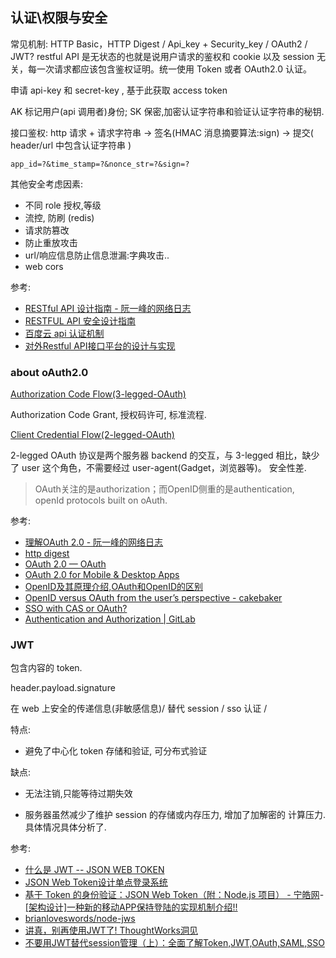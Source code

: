 
## 认证\权限与安全

常见机制: HTTP Basic，HTTP Digest  / Api_key + Security_key /  OAuth2 / JWT?
restful API 是无状态的也就是说用户请求的鉴权和 cookie 以及 session 无关，每一次请求都应该包含鉴权证明。统一使用 Token 或者 OAuth2.0 认证。

申请 api-key 和  secret-key , 基于此获取 access token

AK 标记用户(api 调用者)身份; SK 保密,加密认证字符串和验证认证字符串的秘钥.

接口鉴权:
http 请求 + 请求字符串 -> 签名(HMAC 消息摘要算法:sign) -> 提交( header/url 中包含认证字符串 )
```
app_id=?&time_stamp=?&nonce_str=?&sign=?
```

其他安全考虑因素:

- 不同 role 授权,等级
- 流控, 防刷 (redis)
- 请求防篡改
- 防止重放攻击
- url/响应信息防止信息泄漏:字典攻击..
- web cors

参考:

- [RESTful API 设计指南 - 阮一峰的网络日志](http://www.ruanyifeng.com/blog/2014/05/restful_api.html)
- [RESTFUL API 安全设计指南](https://mp.weixin.qq.com/s/RS139g-3icC-_OEoU3c2ww)
- [百度云 api 认证机制](https://cloud.baidu.com/doc/BCC/API.html#.E6.8E.92.E7.89.88.E7.BA.A6.E5.AE.9A)
- [对外Restful API接口平台的设计与实现](https://mp.weixin.qq.com/s/HNVfFigkX4pt9epgiTzAhA)


### about oAuth2.0

[Authorization Code Flow(3-legged-OAuth)](https://docs.microsoft.com/en-us/linkedin/shared/authentication/authorization-code-flow?context=linkedin/context)

Authorization Code Grant, 授权码许可, 标准流程.

[Client Credential Flow(2-legged-OAuth)](https://docs.microsoft.com/en-us/linkedin/shared/authentication/client-credentials-flow?context=linkedin/context)

2-legged OAuth 协议是两个服务器 backend 的交互，与 3-legged 相比，缺少了 user 这个角色，不需要经过 user-agent(Gadget，浏览器等)。
安全性差.

> OAuth关注的是authorization；而OpenID侧重的是authentication, openId protocols built on oAuth.


参考:

- [理解OAuth 2.0 - 阮一峰的网络日志](http://www.ruanyifeng.com/blog/2014/05/oauth_2_0.html)
- [http digest](https://www.jianshu.com/p/18fb07f2f65e)
- [OAuth 2.0 &mdash; OAuth](https://oauth.net/2/)
- [OAuth 2.0 for Mobile & Desktop Apps](https://developers.google.com/identity/protocols/OAuth2InstalledApp)
- [OpenID及其原理介绍,OAuth和OpenID的区别](https://blog.csdn.net/xcjing/article/details/73826889)
- [OpenID versus OAuth from the user&#8217;s perspective - cakebaker](http://cakebaker.42dh.com/2008/04/01/openid-versus-oauth-from-the-users-perspective/)
- [SSO with CAS or OAuth?](https://stackoverflow.com/questions/2033026/sso-with-cas-or-oauth)
- [Authentication and Authorization | GitLab](https://docs.gitlab.com/ee/administration/auth/README.html)

### JWT
包含内容的 token.


header.payload.signature

在 web 上安全的传递信息(非敏感信息)/ 替代 session / sso 认证 /

特点:

- 避免了中心化 token 存储和验证, 可分布式验证

缺点:
- 无法注销,只能等待过期失效

- 服务器虽然减少了维护 session 的存储或内存压力, 增加了加解密的 计算压力.具体情况具体分析了.




参考:
- [什么是 JWT  -- JSON WEB TOKEN](https://www.jianshu.com/p/576dbf44b2ae)
- [JSON Web Token设计单点登录系统](http://blog.leapoahead.com/2015/09/07/user-authentication-with-jwt/)
- [基于 Token 的身份验证：JSON Web Token（附：Node.js 项目） - 宁皓网](https://ninghao.net/blog/2834)- [[架构设计]一种新的移动APP保持登陆的实现机制介绍!!](http://www.sohu.com/a/151603260_733133)
- [brianloveswords/node-jws](https://github.com/brianloveswords/node-jws)
- [讲真，别再使用JWT了! ThoughtWorks洞见](http://insights.thoughtworkers.org/do-not-use-jwt-anymore/)
- [不要用JWT替代session管理（上）：全面了解Token,JWT,OAuth,SAML,SSO](https://zhuanlan.zhihu.com/p/38942172)